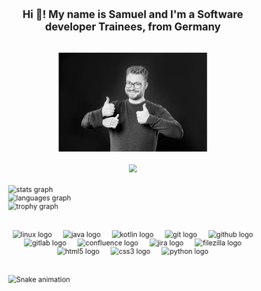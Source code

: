 <h2 align="center">Hi 👋! My name is Samuel and I'm a Software developer Trainees, from Germany</h2>

###

<br clear="both">

<div align="center">
  <img height="200" src="OechsleSamuel_248_web.jpg"  />
</div>

###

<div align="center">
  <img src="https://profile-counter.glitch.me/Samuel-Oechsle/count.svg?"  />
</div>

###

<p align="left"></p>

###

<div align="left">
  <img src="https://github-readme-stats.vercel.app/api?username=Samuel-Oechsle&hide_title=false&hide_rank=false&show_icons=true&include_all_commits=true&count_private=true&disable_animations=false&theme=radical&locale=en&hide_border=false" height="150" alt="stats graph" /> <br>
  <img src="https://github-readme-stats.vercel.app/api/top-langs?username=Samuel-Oechsle&locale=en&hide_title=false&layout=compact&card_width=320&langs_count=3&theme=radical&hide_border=false" height="150" alt="languages graph" /> <br>
  <img src="https://github-profile-trophy.vercel.app?username=Samuel-Oechsle&theme=dracula&no-bg=true&margin-w=20&margin-h=0" height="150" alt="trophy graph"  />
</div>

###

<p align="left"></p>

###

<br clear="both">

<div align="center">
  <img src="https://cdn.jsdelivr.net/gh/devicons/devicon/icons/linux/linux-original.svg" height="45" alt="linux logo"  />
  <img width="15" />
  <img src="https://cdn.jsdelivr.net/gh/devicons/devicon/icons/java/java-original.svg" height="45" alt="java logo"  />
  <img width="15" />
  <img src="https://cdn.jsdelivr.net/gh/devicons/devicon/icons/kotlin/kotlin-original.svg" height="45" alt="kotlin logo"  />
  <img width="15" />
  <img src="https://cdn.jsdelivr.net/gh/devicons/devicon/icons/git/git-original.svg" height="45" alt="git logo"  />
  <img width="15" />
  <img src="https://cdn.jsdelivr.net/gh/devicons/devicon/icons/github/github-original.svg" height="45" alt="github logo"  />
  <img width="15" />
  <img src="https://cdn.jsdelivr.net/gh/devicons/devicon/icons/gitlab/gitlab-original.svg" height="45" alt="gitlab logo"  />
  <img width="15" />
  <img src="https://cdn.jsdelivr.net/gh/devicons/devicon/icons/confluence/confluence-original.svg" height="45" alt="confluence logo"  />
  <img width="15" />
  <img src="https://cdn.jsdelivr.net/gh/devicons/devicon/icons/jira/jira-original.svg" height="45" alt="jira logo"  />
  <img width="15" />
  <img src="https://cdn.jsdelivr.net/gh/devicons/devicon/icons/filezilla/filezilla-plain.svg" height="45" alt="filezilla logo"  />
  <img width="15" />
  <img src="https://cdn.jsdelivr.net/gh/devicons/devicon/icons/html5/html5-original.svg" height="45" alt="html5 logo"  />
  <img width="15" />
  <img src="https://cdn.jsdelivr.net/gh/devicons/devicon/icons/css3/css3-original.svg" height="45" alt="css3 logo"  />
  <img width="15" />
  <img src="https://cdn.jsdelivr.net/gh/devicons/devicon/icons/python/python-original.svg" height="45" alt="python logo"  />
</div>

###

<p align="left"></p>

###

<br clear="both">

<img src="https://raw.githubusercontent.com/Samuel-Oechsle/Samuel-Oechsle/output/snake.svg" alt="Snake animation" />

###
